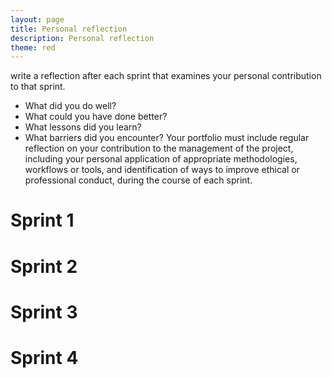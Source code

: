 ```yaml
---
layout: page
title: Personal reflection
description: Personal reflection
theme: red
---
```


write a reflection after each sprint that examines your personal contribution to that sprint.
* What did you do well?
* What could you have done better?
* What lessons did you learn?
* What barriers did you encounter?
Your portfolio must include regular reflection on your contribution to the management of the project, including your personal application of appropriate methodologies, workflows or tools, and identification of ways to improve ethical or professional conduct, during the course of each sprint.

# Sprint 1
# Sprint 2
# Sprint 3
# Sprint 4
